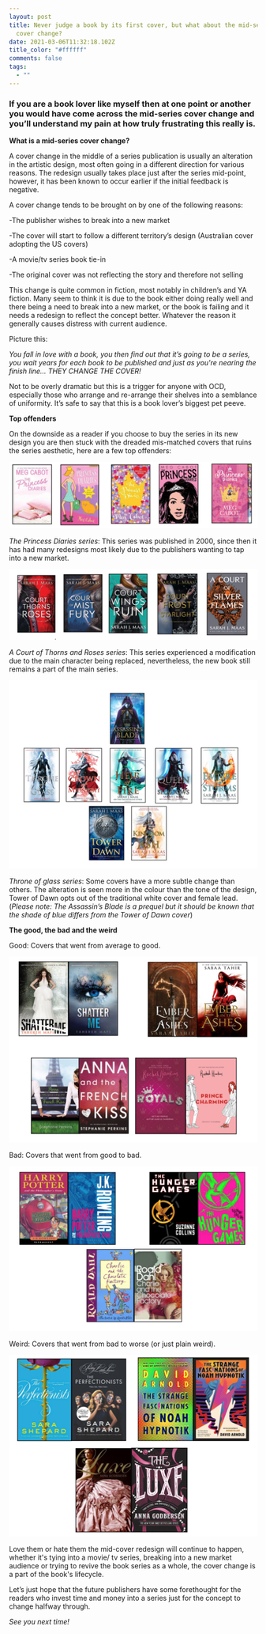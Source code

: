 ```yaml
---
layout: post
title: Never judge a book by its first cover, but what about the mid-series
  cover change?
date: 2021-03-06T11:32:18.102Z
title_color: "#ffffff"
comments: false
tags:
  - ""
---
```

### **If you are a book lover like myself then at one point or another you would have come across the mid-series cover change and you’ll understand my pain at how truly frustrating this really is.**

**What is a mid-series cover change?**

A cover change in the middle of a series publication is usually an alteration in the artistic design, most often going in a different direction for various reasons. The redesign usually takes place just after the series mid-point, however, it has been known to occur earlier if the initial feedback is negative.

A cover change tends to be brought on by one of the following reasons:

\-The publisher wishes to break into a new market

\-The cover will start to follow a different territory’s design (Australian cover adopting the US covers)

\-A movie/tv series book tie-in

\-The original cover was not reflecting the story and therefore not selling

This change is quite common in fiction, most notably in children’s and YA fiction. Many seem to think it is due to the book either doing really well and there being a need to break into a new market, or the book is failing and it needs a redesign to reflect the concept better. Whatever the reason it generally causes distress with current audience.

Picture this:

*You fall in love with a book, you then find out that it’s going to be a series, you wait years for each book to be published and just as you're nearing the finish line… THEY CHANGE THE COVER!*  

Not to be overly dramatic but this is a trigger for anyone with OCD, especially those who arrange and re-arrange their shelves into a semblance of uniformity. It’s safe to say that this is a book lover’s biggest pet peeve.

**Top offenders**

On the downside as a reader if you choose to buy the series in its new design you are then stuck with the dreaded mis-matched covers that ruins the series aesthetic, here are a few top offenders:     



![](../uploads/princess-diaries-book-cover-images.png)



*The Princess Diaries series*: This series was published in 2000, since then it has had many redesigns most likely due to the publishers wanting to tap into a new market.



![](../uploads/acotar-book-cover-images.png)



*A Court of Thorns and Roses series*: This series experienced a modification due to the main character being replaced, nevertheless, the new book still remains a part of the main series. 

![](../uploads/tog-book-cover-images.png)



*Throne of glass series*: Some covers have a more subtle change than others. The alteration is seen more in the colour than the tone of the design, Tower of Dawn opts out of the traditional white cover and female lead. (*Please note: The Assassin’s Blade is a prequel but it should be known that the shade of blue differs from the Tower of Dawn cover*)



**The good, the bad and the weird**

Good: Covers that went from average to good.    

![](../uploads/good-book-covers.png)



Bad: Covers that went from good to bad.    

![](../uploads/bad-book-cover-images.png)

Weird: Covers that went from bad to worse (or just plain weird).

![](../uploads/weird-book-covers.png)



Love them or hate them the mid-cover redesign will continue to happen, whether it's tying into a movie/ tv series, breaking into a new market audience or trying to revive the book series as a whole, the cover change is a part of the book's lifecycle.

Let’s just hope that the future publishers have some forethought for the readers who invest time and money into a series just for the concept to change halfway through. 

*See you next time!*